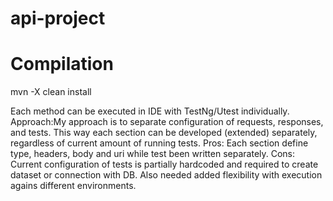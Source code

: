 # api-project

# Compilation
mvn -X clean install

Each method can be executed in IDE with TestNg/Utest individually.
Approach:My approach is to separate configuration of requests, responses, and tests. This way each section can be developed (extended) separately, regardless of current amount of running tests. 
Pros: Each section define type, headers, body and uri while test been written separately. 
Cons: Current configuration of tests is partially hardcoded and required to create dataset or connection with DB. Also needed added flexibility with execution agains different environments. 
